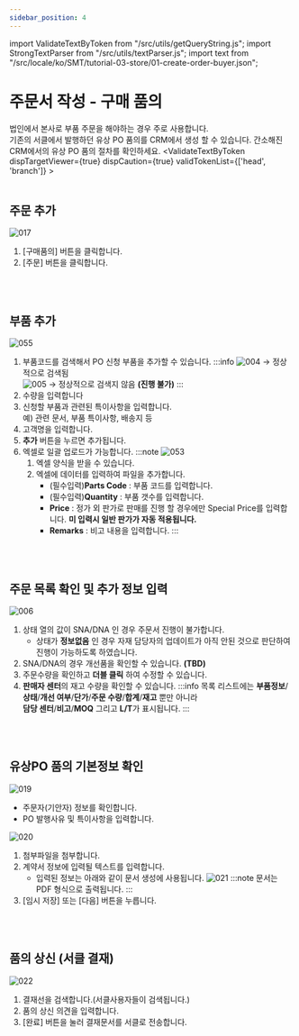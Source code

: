 ```yaml
---
sidebar_position: 4
---
```


import ValidateTextByToken from "/src/utils/getQueryString.js";
import StrongTextParser from "/src/utils/textParser.js";
import text from "/src/locale/ko/SMT/tutorial-03-store/01-create-order-buyer.json";

# 주문서 작성 - 구매 품의

법인에서 본사로 부품 주문을 해야하는 경우 주로 사용합니다. <br/>
기존의 서클에서 발행하던 유상 PO 품의를 CRM에서 생성 할 수 있습니다. 간소해진 CRM에서의 유상 PO 품의 절차를 확인하세요.
<ValidateTextByToken dispTargetViewer={true} dispCaution={true} validTokenList={['head', 'branch']} >
<br/>
<br/>

## 주문 추가
![017](./img/017.png)
1. [구매품의] 버튼을 클릭합니다.
1. [주문] 버튼을 클릭합니다.
<br/>
<br/>

## 부품 추가
![055](./img/055.png)
1. 부품코드를 검색해서 PO 신청 부품을 추가할 수 있습니다.
    :::info
    ![004](./img/004.png) → 정상적으로 검색됨<br/>
    ![005](./img/005.png) → 정상적으로 검색지 않음 **(진행 불가)**
    :::
1. 수량을 입력합니다
1. 신청할 부품과 관련된 특이사항을 입력합니다. 
    <br/>예) 관련 문서, 부품 특이사항, 배송지 등
1. 고객명을 입력합니다.
1. **추가** 버튼을 누르면 추가됩니다.
1. 엑셀로 일괄 업로드가 가능합니다.
    :::note
    ![053](./img/053.png)
    1. 엑셀 양식을 받을 수 있습니다.<br/>
    1. 엑셀에 데이터를 입력하여 파일을 추가합니다. <br/>
        - (필수입력)**Parts Code** : 부품 코드를 입력합니다.
        - (필수입력)**Quantity** : 부품 갯수를 입력합니다. 
        - **Price** : 정가 외 판가로 판매를 진행 할 경우에만 Special Price를 입력합니다. **미 입력시 일반 판가가 자동 적용됩니다.**
        - **Remarks** : 비고 내용을 입력합니다. 
    :::
<br/>
<br/>

## 주문 목록 확인 및 추가 정보 입력
![006](./img/006.png)
1. 상태 열의 값이 SNA/DNA 인 경우 주문서 진행이 불가합니다. 
    - 상태가 **정보없음** 인 경우 자재 담당자의 업데이트가 아직 안된 것으로 판단하여 진행이 가능하도록 하였습니다.
1. SNA/DNA의 경우 개선품을 확인할 수 있습니다. **(TBD)**
1. 주문수량을 확인하고 **더블 클릭** 하여 수정할 수 있습니다.
1. **판매자 센터**의 재고 수량을 확인할 수 있습니다.
    :::info
    목록 리스트에는 **부품정보**/**상태**/**개선 여부**/**단가**/**주문 수량**/**합계**/**재고** 뿐만 아니라
    <br/>**담당 센터**/**비고**/**MOQ** 그리고 **L/T**가 표시됩니다.
    :::
<br/>
<br/>

## 유상PO 품의 기본정보 확인
![019](./img/019.png)
- 주문자(기안자) 정보를 확인합니다.
- PO 발행사유 및 특이사항을 입력합니다.

![020](./img/020.png)
1. 첨부파일을 첨부합니다.
1. 계약서 정보에 입력될 텍스트를 입력합니다.
    - 입력된 정보는 아래와 같이 문서 생성에 사용됩니다. ![021](./img/021.png) 
        :::note
        문서는 PDF 형식으로 출력됩니다.
        :::
1. [임시 저장] 또는 [다음] 버튼을 누릅니다.
<br/>
<br/>

## 품의 상신 (서클 결재)
![022](./img/022.png)
1. 결재선을 검색합니다.(서클사용자들이 검색됩니다.)
1. 품의 상신 의견을 입력합니다.
1. [완료] 버튼을 눌러 결재문서를 서클로 전송합니다.
</ValidateTextByToken>
